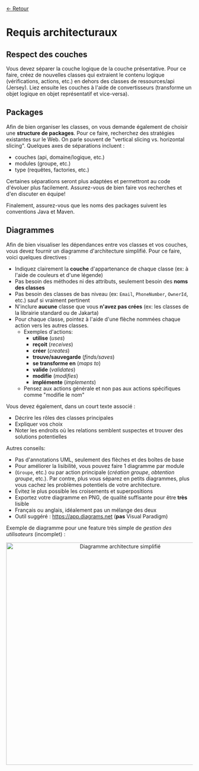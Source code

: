 [← Retour](../README.md)

# Requis architecturaux

## Respect des couches

Vous devez séparer la couche logique de la couche présentative. Pour ce faire, créez 
de nouvelles classes qui extraient le contenu logique (vérifications, actions, etc.) 
en dehors des classes de ressources/api (Jersey). Liez ensuite les couches à l'aide 
de convertisseurs (transforme un objet logique en objet représentatif et vice-versa).

## Packages

Afin de bien organiser les classes, on vous demande également de choisir une 
**structure de packages**. Pour ce faire, recherchez des stratégies existantes 
sur le Web. On parle souvent de "vertical slicing vs. horizontal slicing". 
Quelques axes de séparations incluent :

- couches (api, domaine/logique, etc.)
- modules (groupe, etc.)
- type (requêtes, factories, etc.)

Certaines séparations seront plus adaptées et permettront au code d'évoluer plus 
facilement. Assurez-vous de bien faire vos recherches et d'en discuter en équipe!

Finalement, assurez-vous que les noms des packages suivent les conventions Java et Maven.

## Diagrammes

Afin de bien visualiser les dépendances entre vos classes et vos couches, vous devez 
fournir un diagramme d'architecture simplifié. Pour ce faire, voici quelques directives :

- Indiquez clairement la **couche** d'appartenance de chaque classe (ex: à l'aide de couleurs et d'une légende)
- Pas besoin des méthodes ni des attributs, seulement besoin des **noms des classes**
- Pas besoin des classes de bas niveau (ex: `Email`, `PhoneNumber`, `OwnerId`, etc.) sauf si vraiment pertinent
- N'inclure **aucune** classe que vous **n'avez pas crées** (ex: les classes de la librairie standard ou de Jakarta)
- Pour chaque classe, pointez à l'aide d'une flèche nommées chaque action vers les autres classes.
    - Exemples d'actions:
        - **utilise** (*uses*)
        - **reçoit** (*receives*)
        - **créer** (*creates*)
        - **trouve/sauvegarde** (*finds/saves*)
        - **se transforme en** (*maps to*)
        - **valide** (*validates*)
        - **modifie** (*modifies*)
        - **implémente** (*implements*)
    - Pensez aux actions générale et non pas aux actions spécifiques comme "modifie le nom"

Vous devez également, dans un court texte associé :

- Décrire les rôles des classes principales
- Expliquer vos choix
- Noter les endroits où les relations semblent suspectes et trouver des solutions potentielles

Autres conseils:

- Pas d'annotations UML, seulement des flèches et des boîtes de base
- Pour améliorer la lisibilité, vous pouvez faire 1 diagramme par module 
- (`Groupe`, etc.) ou par action principale (*création groupe*, *obtention groupe*, etc.). 
Par contre, plus vous séparez en petits diagrammes, plus vous cachez les problèmes potentiels de votre architecture.
- Évitez le plus possible les croisements et superpositions
- Exportez votre diagramme en PNG, de qualité suffisante pour être **très** lisible
- Français ou anglais, idéalement pas un mélange des deux
- Outil suggéré : <https://app.diagrams.net> (**pas** Visual Paradigm)

Exemple de diagramme pour une feature très simple de *gestion des utilisateurs* (incomplet) :

<div align="center">
<img src="https://user-images.githubusercontent.com/32545895/218632494-9c417121-49c1-45c1-97a4-427a9450e965.png" width="600px" alt="Diagramme architecture simplifié">
</div>
